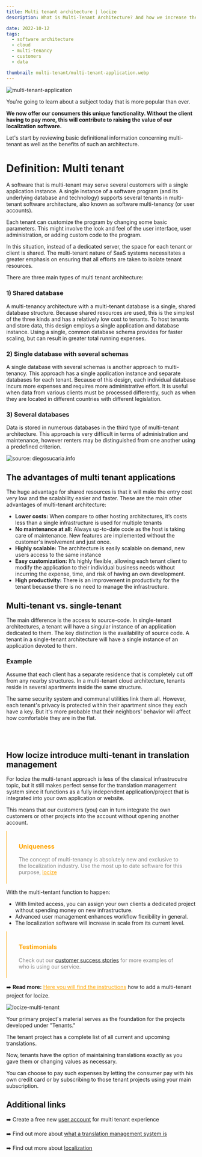 ```yaml
---
title: Multi tenant architecture | locize
description: What is Multi-Tenant Architecture? And how we increase the value of the client by improving our software with it.

date: 2022-10-12
tags:
  - software architecture
  - cloud
  - multi-tenancy
  - customers
  - data

thumbnail: multi-tenant/multi-tenant-application.webp
---
```


![multi-tenant-application](multi-tenant-application.webp)

You're going to learn about a subject today that is more popular than ever.

**We now offer our consumers this unique functionality. Without the client having to pay more, this will contribute to raising the value of our localization software.**

Let's start by reviewing basic definitional information concerning multi-tenant as well as the benefits of such an architecture.

# Definition: Multi tenant

A software that is multi-tenant may serve several customers with a single application instance. A single instance of a software program (and its underlying database and technology) supports several tenants in multi-tenant software architecture, also known as software multi-tenancy (or user accounts).

Each tenant can customize the program by changing some basic parameters. This might involve the look and feel of the user interface, user administration, or adding custom code to the program.

In this situation, instead of a dedicated server, the space for each tenant or client is shared. The multi-tenant nature of SaaS systems necessitates a greater emphasis on ensuring that all efforts are taken to isolate tenant resources.

There are three main types of multi tenant architecture:

### 1) Shared database
A multi-tenancy architecture with a multi-tenant database is a single, shared database structure. Because shared resources are used, this is the simplest of the three kinds and has a relatively low cost to tenants.
To host tenants and store data, this design employs a single application and database instance. Using a single, common database schema provides for faster scaling, but can result in greater total running expenses.

### 2) Single database with several schemas
A single database with several schemas is another approach to multi-tenancy. This approach has a single application instance and separate databases for each tenant. Because of this design, each individual database incurs more expenses and requires more administrative effort. It is useful when data from various clients must be processed differently, such as when they are located in different countries with different legislation.

### 3) Several databases
Data is stored in numerous databases in the third type of multi-tenant architecture. This approach is very difficult in terms of administration and maintenance, however renters may be distinguished from one another using a predefined criterion.

![source: diegosucaria.info](multi-tenant-architecture.webp)



## The advantages of multi tenant applications
The huge advantage for shared resources is that it will make the entry cost very low and the scalability easier and faster. These are the main other advantages of multi-tenant architecture:

- <b>Lower costs:</b> When compare to other hosting architectures, it’s costs less than a single infrastructure is used for multiple tenants
- <b>No maintenance at all:</b> Always up-to-date code as the host is taking care of maintenance. New features are implemented without the customer's involvement and just once.
- <b>Highly scalable:</b> The architecture is easily scalable on demand, new users access to the same instance
- <b>Easy customization:</b> It’s highly flexible, allowing each tenant client to modify the application to their individual business needs without incurring the expense, time, and risk of having an own development.
- <b>High productivity:</b> There is an improvement in productivity for the tenant because there is no need to manage the infrastructure.

## Multi-tenant vs. single-tenant
The main difference is the access to source-code. In single-tenant architectures, a tenant will have a singular instance of an application dedicated to them. 
The key distinction is the availability of source code. A tenant in a single-tenant architecture will have a single instance of an application devoted to them.


### Example
Assume that each client has a separate residence that is completely cut off from any nearby structures. In a multi-tenant cloud architecture, tenants reside in several apartments inside the same structure. 

The same security system and communal utilities link them all. However, each tenant's privacy is protected within their apartment since they each have a key. But it's more probable that their neighbors' behavior will affect how comfortable they are in the flat.

<br /><br />

## How locize introduce multi-tenant in translation management

For locize the multi-tenant approach is less of the classical infrastrucutre topic, but it still makes perfect sense for the translation management system since it functions as a fully independent application/project that is integrated into your own application or website.

This means that our customers (you) can in turn integrate the own customers or other projects into the account without opening another account.

<div style="border-left: 0.5px solid orange;padding: 0.5rem 2rem">
<h3 style="color:orange;">Uniqueness</h3>
<p style="color:grey;">The concept of multi-tenancy is absolutely new and exclusive to the localization industry. Use the most up to date software for this purpose, <a style="color:orange" href="https://www.locize.app/register" title="locize">locize</a></p>
</div>


With the multi-tentant function to happen:

- With limited access, you can assign your own clients a dedicated project without spending money on new infrastructure.
- Advanced user management enhances workflow flexibility in general.
- The localization software will increase in scale from its current level.

<div style="border-left: 0.5px solid orange;padding: 0.5rem 2rem">
<h3 style="color:orange;">Testimonials</h3>
<p style="color:grey;">Check out our <a href="/customers.html" title="customer success stories">customer success stories</a> for more examples of who is using our service.</p>
</div>


➡️ <b>Read more:</b> <a style="color:orange" href="https://docs.locize.com/more/multi-tenant" title="multi tenant docs">Here you will find the instructions</a> how to add a multi-tenant project for locize.

![locize-multi-tenant](locize-multi-tenant.webp)

Your primary project's material serves as the foundation for the projects developed under "Tenants."

The tenant project has a complete list of all current and upcoming translations.

Now, tenants have the option of maintaining translations exactly as you gave them or changing values as necessary.

You can choose to pay such expenses by letting the consumer pay with his own credit card or by subscribing to those tenant projects using your main subscription.


## Additional links

➡️ Create a free new [user account](https://www.locize.app/register) for multi tenant experience

➡️ Find out more about [what a translation management system is](/blog/tms/)

➡️ Find out more about [localization](../localization/)